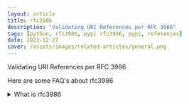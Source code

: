 ```yaml
---
layout: article
title: rfc3986
description: "Validating URI References per RFC 3986"
tags: [python, rfc3986, pypi rfc3986, pypi, references]
date: 2023-12-27
cover: /assets/images/related-articles/general.png
---
```


Validating URI References per RFC 3986

Here are some FAQ's about rfc3986
<details>
<summary>What is rfc3986</summary>
Validating URI References per RFC 3986
</details>
